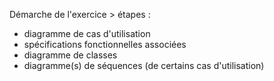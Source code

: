 Démarche de l'exercice > étapes :
- diagramme de cas d'utilisation
- spécifications fonctionnelles associées
- diagramme de classes
- diagramme(s) de séquences (de certains cas d'utilisation)
